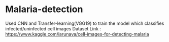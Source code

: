 # Malaria-detection

Used CNN and Transfer-learning(VGG19) to train the model which classifies infected/uninfected cell images
Dataset Link : https://www.kaggle.com/iarunava/cell-images-for-detecting-malaria
